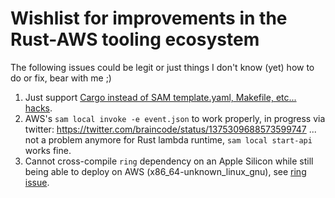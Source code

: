 # Wishlist for improvements in the Rust-AWS tooling ecosystem

The following issues could be legit or just things I don't know (yet) how to do or fix, bear with me ;)

1. Just support [Cargo instead of SAM template.yaml, Makefile, etc... hacks](https://github.com/aws/aws-lambda-builders/pull/174).
1. AWS's `sam local invoke -e event.json` to work properly, in progress via twitter: https://twitter.com/braincode/status/1375309688573599747 ... not a problem anymore for Rust lambda runtime, `sam local start-api` works fine.
1. Cannot cross-compile `ring` dependency on an Apple Silicon while still being able to deploy on AWS (x86_64-unknown_linux_gnu), see [ring issue](https://github.com/briansmith/ring/issues/1332).
